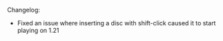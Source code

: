 Changelog:
- Fixed an issue where inserting a disc with shift-click caused it to start playing on 1.21